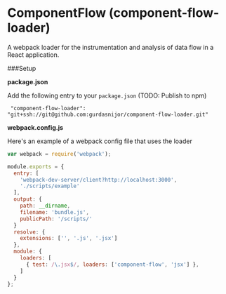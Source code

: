 # ComponentFlow (component-flow-loader)

A webpack loader for the instrumentation and analysis of data flow in a React application.




###Setup


**package.json**

Add the following entry to your `package.json`  (TODO: Publish to npm)

```
 "component-flow-loader": "git+ssh://git@github.com:gurdasnijor/component-flow-loader.git"
```


**webpack.config.js**

Here's an example of a webpack config file that uses the loader

```javascript
var webpack = require('webpack');

module.exports = {
  entry: [
    'webpack-dev-server/client?http://localhost:3000',
    './scripts/example'
  ],
  output: {
    path: __dirname,
    filename: 'bundle.js',
    publicPath: '/scripts/'
  }
  resolve: {
    extensions: ['', '.js', '.jsx']
  },
  module: {
    loaders: [
      { test: /\.jsx$/, loaders: ['component-flow', 'jsx'] },
    ]
  }
};
```
